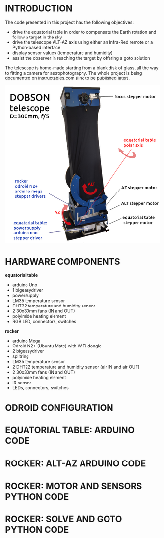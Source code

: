 # INTRODUCTION

The code presented in this project has the following objectives:

  * drive the equatorial table in order to compensate the Earth rotation and follow a target in the sky
  * drive the telescope ALT-AZ axis using either an Infra-Red remote or a Python-based interface
  * display sensor values (temperature and humidity)
  * assist the observer in reaching the target by offering a goto solution

The telescope is home-made starting from a blank disk of glass, all the way to fitting a camera for astrophotography. The whole project is being documented on instructables.com (link to be published later).


![Alt text](img/dobson300-1500.jpg)


# HARDWARE COMPONENTS

**equatorial table** 

* arduino Uno
* 1 bigeasydriver
* powersupply
* LM35 temperature sensor
* DHT22 temperature and humidity sensor
* 2 30x30mm fans (IN and OUT)
* polyimide heating element
* RGB LED, connectors, switches

**rocker**

* arduino Mega
* Odroid N2+ (Ubuntu Mate) with WiFi dongle
* 2 bigeasydriver
* splitring
* LM35 temperature sensor
* 2 DHT22 temperature and humidity sensor (air IN and air OUT)
* 2 30x30mm fans (IN and OUT)
* polyimide heating element
* IR sensor
* LEDs, connectors, switches

# ODROID CONFIGURATION



# EQUATORIAL TABLE: ARDUINO CODE



# ROCKER: ALT-AZ ARDUINO CODE



# ROCKER: MOTOR AND SENSORS PYTHON CODE


# ROCKER: SOLVE AND GOTO PYTHON CODE

